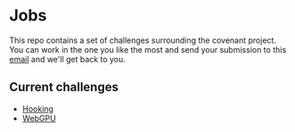 # Jobs

This repo contains a set of challenges surrounding the covenant project.
You can work in the one you like the most and send your submission to this
[email](mailto:eduardo@nuclea.solutions) and we'll get back to you.

## Current challenges

- [Hooking](/hooking.md)
- [WebGPU](/webgpu.md)
